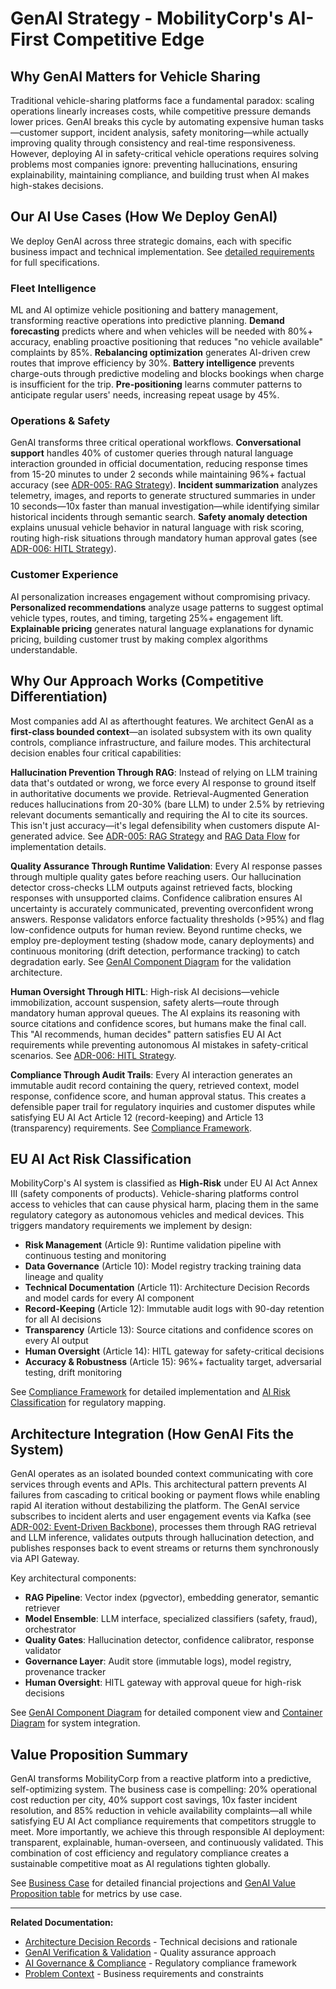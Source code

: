 # GenAI Strategy - MobilityCorp's AI-First Competitive Edge

## Why GenAI Matters for Vehicle Sharing

Traditional vehicle-sharing platforms face a fundamental paradox: scaling operations linearly increases costs, while competitive pressure demands lower prices. GenAI breaks this cycle by automating expensive human tasks—customer support, incident analysis, safety monitoring—while actually improving quality through consistency and real-time responsiveness. However, deploying AI in safety-critical vehicle operations requires solving problems most companies ignore: preventing hallucinations, ensuring explainability, maintaining compliance, and building trust when AI makes high-stakes decisions.

## Our AI Use Cases (How We Deploy GenAI)

We deploy GenAI across three strategic domains, each with specific business impact and technical implementation. See [detailed requirements](../Problem-Context/requirements.md#genai-powered-requirements) for full specifications.

### Fleet Intelligence

ML and AI optimize vehicle positioning and battery management, transforming reactive operations into predictive planning. **Demand forecasting** predicts where and when vehicles will be needed with 80%+ accuracy, enabling proactive positioning that reduces "no vehicle available" complaints by 85%. **Rebalancing optimization** generates AI-driven crew routes that improve efficiency by 30%. **Battery intelligence** prevents charge-outs through predictive modeling and blocks bookings when charge is insufficient for the trip. **Pre-positioning** learns commuter patterns to anticipate regular users' needs, increasing repeat usage by 45%.

### Operations & Safety

GenAI transforms three critical operational workflows. **Conversational support** handles 40% of customer queries through natural language interaction grounded in official documentation, reducing response times from 15-20 minutes to under 2 seconds while maintaining 96%+ factual accuracy (see [ADR-005: RAG Strategy](../Architecture-Decision-Records/005-rag-strategy)). **Incident summarization** analyzes telemetry, images, and reports to generate structured summaries in under 10 seconds—10x faster than manual investigation—while identifying similar historical incidents through semantic search. **Safety anomaly detection** explains unusual vehicle behavior in natural language with risk scoring, routing high-risk situations through mandatory human approval gates (see [ADR-006: HITL Strategy](../Architecture-Decision-Records/006-hitl-strategy.md)).

### Customer Experience

AI personalization increases engagement without compromising privacy. **Personalized recommendations** analyze usage patterns to suggest optimal vehicle types, routes, and timing, targeting 25%+ engagement lift. **Explainable pricing** generates natural language explanations for dynamic pricing, building customer trust by making complex algorithms understandable.

## Why Our Approach Works (Competitive Differentiation)

Most companies add AI as afterthought features. We architect GenAI as a **first-class bounded context**—an isolated subsystem with its own quality controls, compliance infrastructure, and failure modes. This architectural decision enables four critical capabilities:

**Hallucination Prevention Through RAG**: Instead of relying on LLM training data that's outdated or wrong, we force every AI response to ground itself in authoritative documents we provide. Retrieval-Augmented Generation reduces hallucinations from 20-30% (bare LLM) to under 2.5% by retrieving relevant documents semantically and requiring the AI to cite its sources. This isn't just accuracy—it's legal defensibility when customers dispute AI-generated advice. See [ADR-005: RAG Strategy](../Architecture-Decision-Records/005-rag-strategy) and [RAG Data Flow](../resources/diagrams/data-flow/rag-data-flow.md) for implementation details.

**Quality Assurance Through Runtime Validation**: Every AI response passes through multiple quality gates before reaching users. Our hallucination detector cross-checks LLM outputs against retrieved facts, blocking responses with unsupported claims. Confidence calibration ensures AI uncertainty is accurately communicated, preventing overconfident wrong answers. Response validators enforce factuality thresholds (>95%) and flag low-confidence outputs for human review. Beyond runtime checks, we employ pre-deployment testing (shadow mode, canary deployments) and continuous monitoring (drift detection, performance tracking) to catch degradation early. See [GenAI Component Diagram](../resources/diagrams/genai-subsystem/genai-component-diagram.md) for the validation architecture.

**Human Oversight Through HITL**: High-risk AI decisions—vehicle immobilization, account suspension, safety alerts—route through mandatory human approval queues. The AI explains its reasoning with source citations and confidence scores, but humans make the final call. This "AI recommends, human decides" pattern satisfies EU AI Act requirements while preventing autonomous AI mistakes in safety-critical scenarios. See [ADR-006: HITL Strategy](../Architecture-Decision-Records/006-hitl-strategy.md).

**Compliance Through Audit Trails**: Every AI interaction generates an immutable audit record containing the query, retrieved context, model response, confidence score, and human approval status. This creates a defensible paper trail for regulatory inquiries and customer disputes while satisfying EU AI Act Article 12 (record-keeping) and Article 13 (transparency) requirements. See [Compliance Framework](../AI-Governance-Compliance/compliance-framework.md).

## EU AI Act Risk Classification

MobilityCorp's AI system is classified as **High-Risk** under EU AI Act Annex III (safety components of products). Vehicle-sharing platforms control access to vehicles that can cause physical harm, placing them in the same regulatory category as autonomous vehicles and medical devices. This triggers mandatory requirements we implement by design:

- **Risk Management** (Article 9): Runtime validation pipeline with continuous testing and monitoring
- **Data Governance** (Article 10): Model registry tracking training data lineage and quality
- **Technical Documentation** (Article 11): Architecture Decision Records and model cards for every AI component
- **Record-Keeping** (Article 12): Immutable audit logs with 90-day retention for all AI decisions
- **Transparency** (Article 13): Source citations and confidence scores on every AI output
- **Human Oversight** (Article 14): HITL gateway for safety-critical decisions
- **Accuracy & Robustness** (Article 15): 96%+ factuality target, adversarial testing, drift monitoring

See [Compliance Framework](../AI-Governance-Compliance/compliance-framework.md) for detailed implementation and [AI Risk Classification](../AI-Governance-Compliance/compliance-framework.md#eu-ai-act-risk-classification) for regulatory mapping.

## Architecture Integration (How GenAI Fits the System)

GenAI operates as an isolated bounded context communicating with core services through events and APIs. This architectural pattern prevents AI failures from cascading to critical booking or payment flows while enabling rapid AI iteration without destabilizing the platform. The GenAI service subscribes to incident alerts and user engagement events via Kafka (see [ADR-002: Event-Driven Backbone](../Architecture-Decision-Records/003-event-driven-backbone)), processes them through RAG retrieval and LLM inference, validates outputs through hallucination detection, and publishes responses back to event streams or returns them synchronously via API Gateway.

Key architectural components:

- **RAG Pipeline**: Vector index (pgvector), embedding generator, semantic retriever
- **Model Ensemble**: LLM interface, specialized classifiers (safety, fraud), orchestrator
- **Quality Gates**: Hallucination detector, confidence calibrator, response validator
- **Governance Layer**: Audit store (immutable logs), model registry, provenance tracker
- **Human Oversight**: HITL gateway with approval queue for high-risk decisions

See [GenAI Component Diagram](../resources/diagrams/genai-subsystem/genai-component-diagram.md) for detailed component view and [Container Diagram](../resources/diagrams/container/container-diagram.md) for system integration.

## Value Proposition Summary

GenAI transforms MobilityCorp from a reactive platform into a predictive, self-optimizing system. The business case is compelling: 20% operational cost reduction per city, 40% support cost savings, 10x faster incident resolution, and 85% reduction in vehicle availability complaints—all while satisfying EU AI Act compliance requirements that competitors struggle to meet. More importantly, we achieve this through responsible AI deployment: transparent, explainable, human-overseen, and continuously validated. This combination of cost efficiency and regulatory compliance creates a sustainable competitive moat as AI regulations tighten globally.

See [Business Case](../Problem-Context/business-case.md) for detailed financial projections and [GenAI Value Proposition table](../README.md#genai-value-proposition) for metrics by use case.

---

**Related Documentation:**

- [Architecture Decision Records](../Architecture-Decision-Records/) - Technical decisions and rationale
- [GenAI Verification & Validation](../GenAI-Verification-Validation/) - Quality assurance approach
- [AI Governance & Compliance](../AI-Governance-Compliance/) - Regulatory compliance framework
- [Problem Context](../Problem-Context/) - Business requirements and constraints
